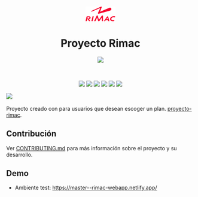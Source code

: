 <p align="center">
 <img src="./public/images/rimac.svg" width="80" />
</p>
<h1 align="center">
 Proyecto Rimac
</h1>

<p align="center">
  <img src="https://github.com/alrodriguezu/rimac-webapp/actions/workflows/pages/pages-build-deployment/badge.svg?branch=master)](https://github.com/alrodriguezu/rimac-webapp/actions/workflows/pages/pages-build-deployment" />
  
</p>

<br/>

<p align="center">
<img src="https://img.shields.io/badge/vite-%23646CFF.svg?style=for-the-badge&logo=vite&logoColor=white" />
<img src="https://img.shields.io/badge/react-%2320232a.svg?style=for-the-badge&logo=react&logoColor=%2361DAFB" />
<img src="https://img.shields.io/badge/typescript-%23007ACC.svg?style=for-the-badge&logo=typescript&logoColor=white" />
<img src="https://img.shields.io/badge/redux-%23593d88.svg?style=for-the-badge&logo=redux&logoColor=white" />
<img src="https://img.shields.io/badge/SASS-hotpink.svg?style=for-the-badge&logo=SASS&logoColor=white" />
<img src="https://img.shields.io/badge/React_Router-CA4245?style=for-the-badge&logo=react-router&logoColor=white"/>
</p>

<img src="./static/preview.gif" />

Proyecto creado con para usuarios que desean escoger un plan. [proyecto-rimac](https://github.com/alrodriguezu/rimac-webapp).

## Contribución

Ver [CONTRIBUTING.md](./CONTRIBUTING.md) para más información sobre el proyecto y su desarrollo.

## Demo

- Ambiente test: https://master--rimac-webapp.netlify.app/

